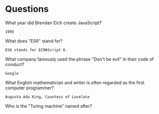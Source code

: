 # Questions

What year did Brendan Eich create JavaScript?

```
1995
```

What does "ES6" stand for?

```
ES6 stands for ECMAScript 6.
```

What company famously used the phrase "Don't be evil" in their code of conduct?

```
Google 
```

What English mathematician and writer is often regarded as the first computer programmer?

```
Augusta Ada King, Countess of Lovelace 
```

Who is the "Turing machine" named after?

```

```
